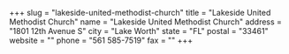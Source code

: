 +++
slug = "lakeside-united-methodist-church"
title = "Lakeside United Methodist Church"
name = "Lakeside United Methodist Church"
address = "1801 12th Avenue S"
city = "Lake Worth"
state = "FL"
postal = "33461"
website = ""
phone = "561 585-7519"
fax = ""
+++
